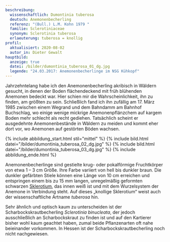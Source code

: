 ```yaml
---
beschreibung:
  wissenschaftlich: Dumontinia tuberosa
  deutsch: Anemonenbecherling
  referenz: "(Bull.) L.M. Kohn 1979 "
  familie: Sclerotiniaceae
  synonym: Sclerotinia tuberosa
  erlaeuterung: tuberosa = knollig
profil:
  aktualisiert: 2020-08-02
  autor_in: Dieter Gewalt
hauptbild:
  anzeige: true
  datei: /bilder/dumontinia_tuberosa_01_dg.jpg
  legende: "24.03.2017: Anemonenbecherlinge im NSG Kühkopf"
---
```

Jahrzehntelang habe ich den Anemonenbecherling akribisch in Wäldern gesucht, in denen der Boden flächendeckend mit früh blühenden Anemonen bedeckt war. Hier schien mir die Wahrscheinlichkeit, ihn zu finden, am größten zu sein. Schließlich fand ich ihn zufällig am 17. März 1985 zwischen einem Wegrand und dem Bahndamm am Bahnhof Buchschlag, wo einige wenige mickrige Anemonenpflänzchem auf kargem Boden mehr schlecht als recht gediehen. Tatsächlich scheint er ausgedehnte Anemonenbestände in Wäldern zu meiden und kommt eher dort vor, wo Anemonen auf gestörten Böden wachsen.

{% include abbildung_start.html stil="mittel" %}
{% include bild.html datei="/bilder/dumontinia_tuberosa_02_dg.jpg" %}
{% include bild.html datei="/bilder/dumontinia_tuberosa_03_dg.jpg" %}
{% include abbildung_ende.html %}

Anemonenbecherlinge sind gestielte krug- oder pokalförmige Fruchtkörper von etwa 1 – 3 cm Größe. Ihre Farbe variiert von hell bis dunkler braun. Die dunkler gefärbten Stiele können eine Länge von 10 cm erreichen und entspringen einem bis zu 15 mm langen, unregelmäßig geformten schwarzen [Sklerotium](Sklerotium "Glossar"), das innen weiß ist und mit dem Wurzelsystem der Anemone in Verbindung steht. Auf dieses „knollige Sklerotium“ weist auch der wissenschaftliche Artname *tuberosa* hin.

Sehr ähnlich und optisch kaum zu unterscheiden ist der Scharbockskrautbecherling *Sclerotinia binucleata*, der jedoch ausschließlich an Scharbockskraut zu finden ist und auf den Kartierer bisher wohl kaum geachtet haben, zumal beide Pflanzenarten oft nahe beieinander vorkommen. In Hessen ist der Scharbockskrautbecherling noch nicht nachgewiesen.